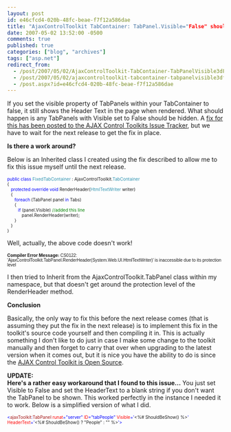 ```yaml
---
layout: post
id: e46cfcd4-020b-48fc-beae-f7f12a586dae
title: "AjaxControlToolkit TabContainer: TabPanel.Visible="False" should not display header text"
date: 2007-05-02 13:52:00 -0500
comments: true
published: true
categories: ["blog", "archives"]
tags: ["asp.net"]
redirect_from: 
  - /post/2007/05/02/AjaxControlToolkit-TabContainer-TabPanelVisible3dFalse-should-not-display-header-text
  - /post/2007/05/02/ajaxcontroltoolkit-tabcontainer-tabpanelvisible3dfalse-should-not-display-header-text
  - /post.aspx?id=e46cfcd4-020b-48fc-beae-f7f12a586dae
---
```

<!-- more -->
<p><span id="ctl00_ctl00_ctl00_Content_ProjectBaseMain_ProjectMain_DescriptionLabel">If you set the visible property of TabPanels within your TabContainer&nbsp;to false, it still shows the Header Text&nbsp;in the&nbsp;page when rendered. What should happen is any TabPanels with Visible set to False should be hidden. A <a href="http://www.codeplex.com/AtlasControlToolkit/WorkItem/View.aspx?WorkItemId=8474">fix for this has been posted to the AJAX Control Toolkits Issue Tracker</a>, but we have to wait for the next release to get the fix in place.</span></p>
<p><span><strong>Is there a work around?</strong></span></p>
<p><span>Below is an Inherited class I created using the fix described to allow me to fix this issue myself until the next release.</span></p>
<p><span style="color: #0000ff; font-size: x-small;"> </span></p>
<p><span style="color: #0000ff; font-size: x-small;">public</span><span style="font-size: x-small;"> </span><span style="color: #0000ff; font-size: x-small;">class</span><span style="font-size: x-small;"> </span><span style="color: #2b91af; font-size: x-small;">FixedTabContainer</span><span style="font-size: x-small;"> : AjaxControlToolkit.</span><span style="color: #2b91af; font-size: x-small;">TabContainer<br /></span><span style="font-size: x-small;">{<br /></span><span style="color: #0000ff; font-size: x-small;">&nbsp;&nbsp;&nbsp;protected</span><span style="font-size: x-small;"> </span><span style="color: #0000ff; font-size: x-small;">override</span><span style="font-size: x-small;"> </span><span style="color: #0000ff; font-size: x-small;">void</span><span style="font-size: x-small;"> RenderHeader(</span><span style="color: #2b91af; font-size: x-small;">HtmlTextWriter</span><span style="font-size: x-small;"> writer)<br />&nbsp;&nbsp;&nbsp;{<br />&nbsp;&nbsp;&nbsp;&nbsp;&nbsp;&nbsp;</span><span style="color: #0000ff; font-size: x-small;">foreach</span><span style="font-size: x-small;"> (TabPanel panel </span><span style="color: #0000ff; font-size: x-small;">in</span><span style="font-size: x-small;"> Tabs)<br />&nbsp;&nbsp;&nbsp;&nbsp;&nbsp;&nbsp;</span><span style="font-size: x-small;">{<br />&nbsp;&nbsp;&nbsp;&nbsp;&nbsp;&nbsp;&nbsp;&nbsp;&nbsp;</span><span style="color: #0000ff; font-size: x-small;">if</span><span style="font-size: x-small;"> (panel.Visible) </span><span style="color: #008000; font-size: x-small;">//added this line<br />&nbsp;&nbsp;&nbsp;&nbsp;&nbsp;&nbsp;&nbsp;&nbsp;&nbsp;&nbsp;&nbsp;&nbsp;</span><span style="font-size: x-small;">panel.RenderHeader(writer);<br />&nbsp;&nbsp;&nbsp;&nbsp;&nbsp;&nbsp;}<br />&nbsp;&nbsp;&nbsp;}<br />}</span></p>
<p>Well, actually, the above code doesn't work!</p>
<p><span style="font-size: x-small;"><strong>Compiler Error Message: </strong><span style="font-family: Arial;">CS0122: 'AjaxControlToolkit.TabPanel.RenderHeader(System.Web.UI.HtmlTextWriter)' is inaccessible due to its protection level</span><br /></span></p>
<p>I then tried to Inherit from the AjaxControlToolkit.TabPanel class within my namespace, but that doesn't get around the protection level of the RenderHeader method.</p>
<p><strong>Conclusion</strong></p>
<p>Basically, the only way to fix this before the next release comes (that is assuming they put the fix in the next release) is to implement this fix in the toolkit's source code yourself and then compiling it in. This is actually something I don't like to do just in case I make some change to the toolkit manually and then forget to carry that over when upgrading to the latest version when it comes out, but it is nice you have the ability to do is since the <a href="http://codeplex.com/atlascontroltoolkit">AJAX Control Toolkit is Open Source</a>.</p>
<p><strong>UPDATE:<br />Here's a rather easy workaround that I found to this issue...</strong>&nbsp;You just set Visible to False and set the HeaderText to a blank string if you don't want the TabPanel to be shown. This worked perfectly in the instance I needed it to work. Below is a simplified version of what I did.</p>
<p><span style="color: #0000ff; font-size: x-small;">&lt;</span><span style="color: #a31515; font-size: x-small;">ajaxToolkit</span><span style="color: #0000ff; font-size: x-small;">:</span><span style="color: #a31515; font-size: x-small;">TabPanel</span><span style="font-size: x-small;"> </span><span style="color: #ff0000; font-size: x-small;">runat</span><span style="color: #0000ff; font-size: x-small;">="server"</span><span style="font-size: x-small;"> </span><span style="color: #ff0000; font-size: x-small;">ID</span><span style="color: #0000ff; font-size: x-small;">="tabPeople"</span><span style="font-size: x-small;"> </span><span style="color: #ff0000; font-size: x-small;">Visible</span><span style="color: #0000ff; font-size: x-small;">='</span><span style="font-size: x-small;">&lt;%#&nbsp;ShouldBeShow()&nbsp;%&gt;</span><span style="color: #0000ff; font-size: x-small;">'</span><span style="font-size: x-small;"> </span><span style="color: #ff0000; font-size: x-small;">HeaderText</span><span style="color: #0000ff; font-size: x-small;">='</span><span style="font-size: x-small;">&lt;%# ShouldBeShow() ? "People" : "" %&gt;</span><span style="color: #0000ff; font-size: x-small;">'&gt;</span></p>
<p>&nbsp;</p>
